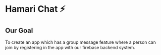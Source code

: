 

# Hamari Chat ⚡️

## Our Goal
To create an app which has a group message feature where a person can join by registering in the app with our firebase backend system.

